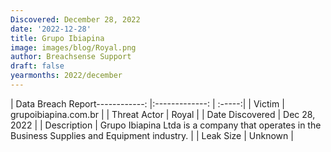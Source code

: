 ```yaml
---
Discovered: December 28, 2022
date: '2022-12-28'
title: Grupo Ibiapina
image: images/blog/Royal.png
author: Breachsense Support
draft: false
yearmonths: 2022/december
---
```


| Data Breach Report------------:     |:-------------:    | :-----:|
| Victim      | grupoibiapina.com.br      | 
| Threat Actor      | Royal      | 
| Date Discovered      | Dec 28, 2022      | 
| Description      | Grupo Ibiapina Ltda is a company that operates in the Business Supplies and Equipment industry.      | 
| Leak Size      | Unknown      | 

